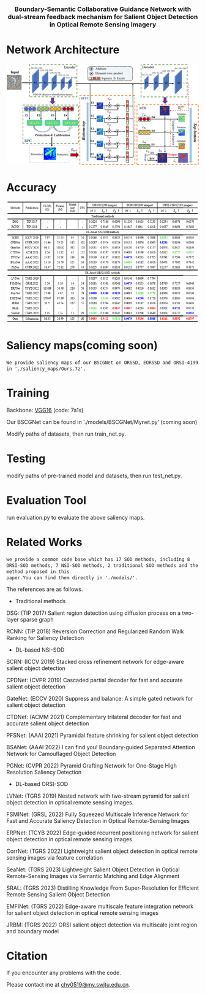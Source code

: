 <p align="center">

  <h3 align="center">Boundary-Semantic Collaborative Guidance Network with dual-stream feedback mechanism for Salient Object Detection in Optical Remote Sensing Imagery</h3>

  <p align="center">
   


# Network Architecture
   <div align=center>
   <img src=https://github.com/YUHsss/BSCGNet/blob/main/image/BSCGNet.jpg>
   </div>
   
# Accuracy
   <div align=center>
   <img src=https://github.com/YUHsss/BSCGNet/blob/main/image/table.jpg>
   </div> 
   
# Saliency maps(coming soon)
    We provide saliency maps of our BSCGNet on ORSSD, EORSSD and ORSI-4199 in './saliency_maps/Ours.7z'.
    
# Training
Backbone: [VGG16](https://pan.baidu.com/s/1OF5tn5qqmgXRFf71HCvXaQ) (code: 7a1s)

Our BSCGNet can be found in './models/BSCGNet/Mynet.py' (coming soon)

Modify paths of datasets, then run train_net.py.

# Testing
modify paths of pre-trained model and datasets, then run test_net.py.

# Evaluation Tool
   run evaluation.py to evaluate the above saliency maps.
   
# Related Works
    we provide a common code base which has 17 SOD methods, including 8 ORSI-SOD methods, 7 NSI-SOD methods, 2 traditional SOD methods and the method proposed in this
    paper.You can find them directly in './models/'.
    
The references are as follows.
* Traditional methods

DSG: (TIP 2017) Salient region detection using diffusion process on a two-layer sparse graph

RCNN: (TIP 2018) Reversion Correction and Regularized Random Walk Ranking for Saliency Detection
* DL-based NSI-SOD

SCRN: (ICCV 2019) Stacked cross refinement network for edge-aware salient object detection

CPDNet: (CVPR 2019) Cascaded partial decoder for fast and accurate salient object detection

GateNet: (ECCV 2020) Suppress and balance: A simple gated network for salient object detection

CTDNet: (ACMM 2021) Complementary trilateral decoder for fast and accurate salient object detection

PFSNet: (AAAI 2021) Pyramidal feature shrinking for salient object detection

BSANet: (AAAI 2022) I can find you! Boundary-guided Separated Attention Network for Camouflaged Object Detection

PGNet: (CVPR 2022) Pyramid Grafting Network for One-Stage High Resolution Saliency Detection

* DL-based ORSI-SOD

LVNet: (TGRS 2019) Nested network with two-stream pyramid for salient object detection in optical remote sensing images. 

FSMINet: (GRSL 2022) Fully Squeezed Multiscale Inference Network for Fast and Accurate Saliency Detection in Optical Remote-Sensing Images

ERPNet: (TCYB 2022) Edge-guided recurrent positioning network for salient object detection in optical remote sensing images

CorrNet: (TGRS 2022) Lightweight salient object detection in optical remote sensing images via feature correlation

SeaNet: (TGRS 2023) Lightweight Salient Object Detection in Optical Remote-Sensing Images via Semantic Matching and Edge Alignment

SRAL: (TGRS 2023) Distilling Knowledge From Super-Resolution for Efficient Remote Sensing Salient Object Detection

EMFINet: (TGRS 2022) Edge-aware multiscale feature integration network for salient object detection in optical remote sensing images

JRBM: (TGRS 2022) ORSI salient object detection via multiscale joint region and boundary model

# Citation


If you encounter any problems with the code.

Please contact me at chy0519@my.swjtu.edu.cn.
